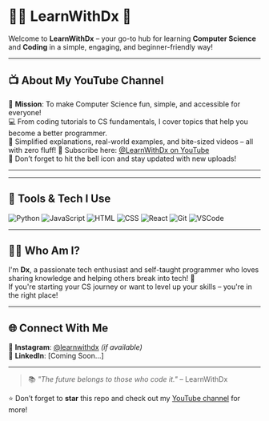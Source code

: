 # 👨‍💻 LearnWithDx 🚀

Welcome to **LearnWithDx** – your go-to hub for learning **Computer Science** and **Coding** in a simple, engaging, and beginner-friendly way!

---

## 📺 About My YouTube Channel

🎯 **Mission**: To make Computer Science fun, simple, and accessible for everyone!  
💻 From coding tutorials to CS fundamentals, I cover topics that help you become a better programmer.  
🧠 Simplified explanations, real-world examples, and bite-sized videos – all with zero fluff!
📌 Subscribe here: [@LearnWithDx on YouTube](https://www.youtube.com/@LearnWithDx)  
🔔 Don’t forget to hit the bell icon and stay updated with new uploads!

---

---

## 🔧 Tools & Tech I Use

![Python](https://img.shields.io/badge/Python-3776AB?style=for-the-badge&logo=python&logoColor=white)
![JavaScript](https://img.shields.io/badge/JavaScript-F7DF1E?style=for-the-badge&logo=javascript&logoColor=black)
![HTML](https://img.shields.io/badge/HTML-E34F26?style=for-the-badge&logo=html5&logoColor=white)
![CSS](https://img.shields.io/badge/CSS-1572B6?style=for-the-badge&logo=css3&logoColor=white)
![React](https://img.shields.io/badge/React-20232A?style=for-the-badge&logo=react&logoColor=61DAFB)
![Git](https://img.shields.io/badge/Git-F05032?style=for-the-badge&logo=git&logoColor=white)
![VSCode](https://img.shields.io/badge/VSCode-007ACC?style=for-the-badge&logo=visual-studio-code&logoColor=white)

---

## 🧑‍🎓 Who Am I?

I'm **Dx**, a passionate tech enthusiast and self-taught programmer who loves sharing knowledge and helping others break into tech! 🎉  
If you're starting your CS journey or want to level up your skills – you're in the right place!

---

## 🌐 Connect With Me

📸 **Instagram**: [@learnwithdx](https://instagram.com/learnwithdx) *(if available)*  
💼 **LinkedIn**: [Coming Soon...]

---

> 📚 *"The future belongs to those who code it."* – LearnWithDx

⭐️ Don’t forget to **star** this repo and check out my [YouTube channel](https://www.youtube.com/@LearnWithDx) for more!

